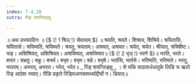```yaml
---
index: 7.4.28
sutra: रिङ् शयग्लिङ्क्षु

---
```

॥ अथ उभयपदिनः ॥ {$ {! 1 श्रिञ् !} सेवायाम् $} ॥ श्रयति, श्रयते। शिश्राय, शिश्रिये। श्रयितासि, श्रयितासे। श्रयिष्यति, श्रयिष्यते। श्रयतु, श्रयताम्। अश्रयत्, अश्रयत। श्रयेत्, श्रयेत। श्रीयात्, श्रयिषीष्ट। चङ्। अशिश्रियत्, अशिश्रियत। अश्रयिष्यत्, अश्रयिष्यत॥ {$ {! 2 भृञ् !} भरणे $}॥ भरति, भरते। बभार। बभ्रतुः। बभ्रुः। बभर्थ। बभृव। बभृम। बभ्रे। बभृषे। भर्तासि, भर्तासे। भरिष्यति, भरिष्यते। भरतु, भरताम्। अभरत्, अभरत। भरेत्, भरेत॥  _  रिङ् शयग्लिङ्क्षु _ । शे यकि यादावार्धधातुके लिङि च ऋतो रिङ् आदेशः स्यात्। रीङि प्रकृते रिङ्विधानसामर्थ्याद्दीर्घो न। भ्रियात्॥